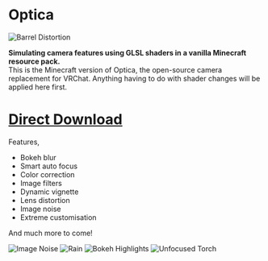 # Optica

![Barrel Distortion](https://github.com/auralius-dev/OpticaMinecraft/blob/main/img/1.png)

**Simulating camera features using GLSL shaders in a vanilla Minecraft resource pack.**\
This is the Minecraft version of Optica, the open-source camera replacement for VRChat. Anything having to do with shader changes will be applied here first.

# [Direct Download](https://github.com/auralius-dev/OpticaMinecraft/releases/download/v0.1.0/OpticaMinecraftv0.1.0.zip)

Features,
- Bokeh blur
- Smart auto focus
- Color correction
- Image filters
- Dynamic vignette
- Lens distortion
- Image noise
- Extreme customisation

And much more to come!

![Image Noise](https://github.com/auralius-dev/OpticaMinecraft/blob/main/img/2.png)
![Rain](https://github.com/auralius-dev/OpticaMinecraft/blob/main/img/3.png)
![Bokeh Highlights](https://github.com/auralius-dev/OpticaMinecraft/blob/main/img/4.png)
![Unfocused Torch](https://github.com/auralius-dev/OpticaMinecraft/blob/main/img/5.png)
